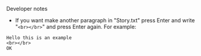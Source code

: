 Developer notes
* If you want make another paragraph in "Story.txt" press Enter and write "```<br></br>```" and press Enter again. For example:
```
Hello this is an example
<br></br>
OK
```
